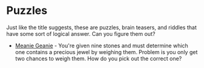 # Puzzles

Just like the title suggests, these are puzzles, brain teasers, and riddles that have some sort of logical answer. Can you figure them out?

- [Meanie Geanie](https://github.com/jongrim/puzzles/blob/master/meanie_genie.py) - You're given nine stones and must determine which one contains a precious jewel by weighing them. Problem is you only get two chances to weigh them. How do you pick out the correct one? 
